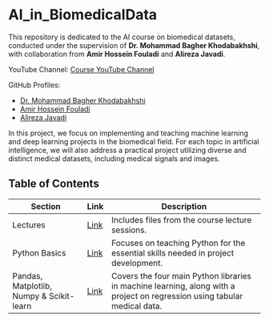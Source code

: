 # AI_in_BiomedicalData
This repository is dedicated to the AI course on biomedical datasets, conducted under the supervision of **Dr. Mohammad Bagher Khodabakhshi**, with collaboration from **Amir Hossein Fouladi** and **Alireza Javadi**.

YouTube Channel: [Course YouTube Channel](https://youtube.com/)  

GitHub Profiles:  
- [Dr. Mohammad Bagher Khodabakhshi](https://github.com/mbkhodabakhshi/)  
- [Amir Hossein Fouladi](https://github.com/amir-Hofo/)  
- [Alireza Javadi](https://github.com/alirezajavady)

In this project, we focus on implementing and teaching machine learning and deep learning projects in the biomedical field. For each topic in artificial intelligence, we will also address a practical project utilizing diverse and distinct medical datasets, including medical signals and images.

## Table of Contents

| Section                           | Link | Description                                                                                                      |
|-----------------------------------|------|------------------------------------------------------------------------------------------------------------------|
| Lectures                          | [Link]() | Includes files from the course lecture sessions.                                                             |
| Python Basics                     | [Link]() | Focuses on teaching Python for the essential skills needed in project development.                           |
| Pandas, Matplotlib, Numpy & Scikit-learn | [Link](https://github.com/mbkhodabakhshi/AI_in_BiomedicalData/tree/main/2_Pandas%2C%20Matplotlib%2C%20Numpy%20%26%20Scikit-learn) | Covers the four main Python libraries in machine learning, along with a project on regression using tabular medical data. |

